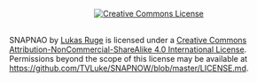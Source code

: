 <p align="center"><a rel="license" href="http://creativecommons.org/licenses/by-nc-sa/4.0/"><img alt="Creative Commons License" style="border-width:0" src="http://i.creativecommons.org/l/by-nc-sa/4.0/88x31.png" /></a></p><br /><span xmlns:dct="http://purl.org/dc/terms/" property="dct:title">SNAPNAO</span> by <a xmlns:cc="http://creativecommons.org/ns#" href="https://github.com/TVLuke/SNAPNOW" property="cc:attributionName" rel="cc:attributionURL">Lukas Ruge</a> is licensed under a <a rel="license" href="http://creativecommons.org/licenses/by-nc-sa/4.0/">Creative Commons Attribution-NonCommercial-ShareAlike 4.0 International License</a>.<br />Permissions beyond the scope of this license may be available at <a xmlns:cc="http://creativecommons.org/ns#" href="https://github.com/TVLuke/SNAPNOW/blob/master/LICENSE.md" rel="cc:morePermissions">https://github.com/TVLuke/SNAPNOW/blob/master/LICENSE.md</a>.